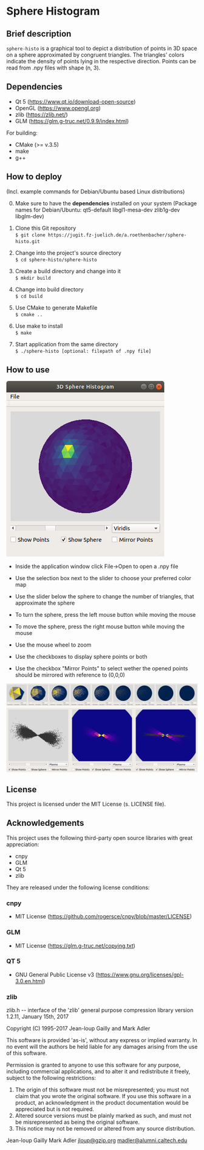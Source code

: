 # Sphere Histogram
## Brief description
`sphere-histo` is a graphical tool to depict a distribution of points in 3D space on a sphere approximated by congruent triangles. The triangles' colors indicate the density of points lying in the respective direction.
Points can be read from .npy files with shape (n, 3).

## Dependencies
- Qt 5 (https://www.qt.io/download-open-source)
- OpenGL (https://www.opengl.org)
- zlib (https://zlib.net/)
- GLM (https://glm.g-truc.net/0.9.9/index.html)

For building:
- CMake (>= v.3.5)
- make
- g++

## How to deploy 
(Incl. example commands for Debian/Ubuntu based Linux distributions)

0. Make sure to have the __dependencies__ installed on your system
 (Package names for Debian/Ubuntu: qt5-default libgl1-mesa-dev zlib1g-dev libglm-dev) 

1. Clone this Git repository  
`$ git clone https://jugit.fz-juelich.de/a.roethenbacher/sphere-histo.git`

2. Change into the project's source directory  
`$ cd sphere-histo/sphere-histo`

3. Create a build directory and change into it  
`$ mkdir build`

4. Change into build directory  
`$ cd build`

5. Use CMake to generate Makefile  
`$ cmake ..`

6. Use make to install  
`$ make`

7. Start application from the same directory  
`$ ./sphere-histo [optional: filepath of .npy file]`

## How to use

![Example image](img/sphere-histo-example.png "Example of application window with open point file")

- Inside the application window click File->Open to open a .npy file
- Use the selection box next to the slider to choose your preferred color map
- Use the slider below the sphere to change the number of triangles, that approximate the sphere



- To turn the sphere, press the left mouse button while moving the mouse
- To move the sphere, press the right mouse button while moving the mouse
- Use the mouse wheel to zoom



- Use the checkboxes to display sphere points or both
- Use the checkbox "Mirror Points" to select wether the opened points should be mirrored with reference to (0,0,0)


![Slider example image](img/slider.png "Example of slider usage")
![Options example image](img/options.png "Example of display options")


## License
This project is licensed under the MIT License (s. LICENSE file).

## Acknowledgements

This project uses the following third-party open source libraries with great appreciation:
- cnpy
- GLM
- Qt 5
- zlib

They are released under the following license conditions:

### cnpy
- MIT License (https://github.com/rogersce/cnpy/blob/master/LICENSE)

### GLM
- MIT License (https://glm.g-truc.net/copying.txt)

### QT 5
- GNU General Public License v3 (https://www.gnu.org/licenses/gpl-3.0.en.html)

### zlib
zlib.h -- interface of the 'zlib' general purpose compression library
  version 1.2.11, January 15th, 2017

  Copyright (C) 1995-2017 Jean-loup Gailly and Mark Adler

  This software is provided 'as-is', without any express or implied
  warranty.  In no event will the authors be held liable for any damages
  arising from the use of this software.

  Permission is granted to anyone to use this software for any purpose,
  including commercial applications, and to alter it and redistribute it
  freely, subject to the following restrictions:

  1. The origin of this software must not be misrepresented; you must not
     claim that you wrote the original software. If you use this software
     in a product, an acknowledgment in the product documentation would be
     appreciated but is not required.
  2. Altered source versions must be plainly marked as such, and must not be
     misrepresented as being the original software.
  3. This notice may not be removed or altered from any source distribution.

  Jean-loup Gailly        Mark Adler
  jloup@gzip.org          madler@alumni.caltech.edu

